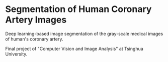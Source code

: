 # Segmentation of Human Coronary Artery Images #
Deep learning-based image segmentation of the gray-scale medical images of human's coronary artery. 

Final project of "Computer Vision and Image Analysis" at Tsinghua University.  
